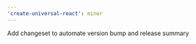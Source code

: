 ```yaml
---
'create-universal-react': minor
---
```


Add changeset to automate version bump and release summary
